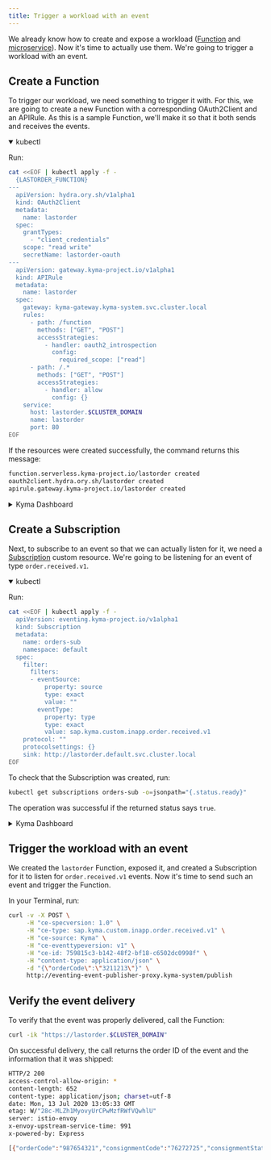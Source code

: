 ```yaml
---
title: Trigger a workload with an event
---
```


We already know how to create and expose a workload ([Function](02-deploy-expose-function.md) and [microservice](03-deploy-expose-microservice.md)). 
Now it's time to actually use them.
We're going to trigger a workload with an event. 

## Create a Function 

To trigger our workload, we need something to trigger it with. 
For this, we are going to create a new Function with a corresponding OAuth2Client and an APIRule. As this is a sample Function, we'll make it so that it both sends and receives the events. 

<div tabs name="Deploy a Function" group="trigger-workload">
  <details open>
  <summary label="kubectl">
  kubectl
  </summary>

Run:
<!--TODO: 1) Replace `{LASTORDER_FUNCTION}` below with the actual Function's code. -->

```bash
cat <<EOF | kubectl apply -f -
  {LASTORDER_FUNCTION}
---
  apiVersion: hydra.ory.sh/v1alpha1
  kind: OAuth2Client
  metadata:
    name: lastorder
  spec:
    grantTypes:
      - "client_credentials"
    scope: "read write"
    secretName: lastorder-oauth
---
  apiVersion: gateway.kyma-project.io/v1alpha1
  kind: APIRule
  metadata:
    name: lastorder
  spec:
    gateway: kyma-gateway.kyma-system.svc.cluster.local
    rules:
      - path: /function
        methods: ["GET", "POST"]
        accessStrategies:
          - handler: oauth2_introspection
            config:
              required_scope: ["read"]
      - path: /.*
        methods: ["GET", "POST"]
        accessStrategies:
          - handler: allow
            config: {}
    service:
      host: lastorder.$CLUSTER_DOMAIN
      name: lastorder
      port: 80
EOF
```

If the resources were created successfully, the command returns this message:

```bash
function.serverless.kyma-project.io/lastorder created
oauth2client.hydra.ory.sh/lastorder created
apirule.gateway.kyma-project.io/lastorder created
```

  </details>
  <details>
  <summary label="Kyma Dashboard">
  Kyma Dashboard
  </summary>

1. From the left navigation, go to **Functions** and click to create a new Function.
2. Name the Function `lastorder` and click **Create**.
3. In the inline editor for the Function, modify its source replacing it with this code: 
   <!--TODO: Replace `{LASTORDER_FUNCTION}` below with the actual Function's code. -->
    ```js
    {LASTORDER_FUNCTION}
    ```
4. In your Function's view, go to the **Configuration** tab.
5. Click on **Expose Function +**.
6. Provide the **Name** (`lastorder`) and **Subdomain** (`lastorder`) and click **Create**.
    > **NOTE:** Alternatively, from the left navigation go to **APIRules**, click on **Create apirules +**, and continue with step 3, selecting the appropriate **Service** from the dropdown menu.
5. Using the left navigation, switch to **Configuration** > **OAuth2 Clients**. 
6. Click to add a new OAuth2 Client. 
7. Provide the following parameters:
    - **Name**: `lastorder`
    - **Scopes**: `read`, `write`
    - **Grant types**: check `Client Credentials`

   _Optionally_, provide a custom Secret name: `lastorder-oauth`.
8. Click **Create**.
   
  </details>
</div>

## Create a Subscription

Next, to subscribe to an event so that we can actually listen for it, we need a [Subscription](../05-technical-reference/00-custom-resources/evnt-01-subscription.md) custom resource. We're going to be listening for an event of type `order.received.v1`. 

<div tabs name="Create a Subscription" group="trigger-workload">
  <details open>
  <summary label="kubectl">
  kubectl
  </summary>

Run: 
<!--TODO: Make sure that `inapp` in the address in `value` below matches the value used in the `lastorder` Function, or replace it with whatever the Function's using. -->
```bash
cat <<EOF | kubectl apply -f -
  apiVersion: eventing.kyma-project.io/v1alpha1
  kind: Subscription
  metadata:
    name: orders-sub
    namespace: default
  spec:
    filter:
      filters:
      - eventSource:
          property: source
          type: exact
          value: ""
        eventType:
          property: type
          type: exact
          value: sap.kyma.custom.inapp.order.received.v1
    protocol: ""
    protocolsettings: {}
    sink: http://lastorder.default.svc.cluster.local
EOF
```

To check that the Subscription was created, run:
```bash
kubectl get subscriptions orders-sub -o=jsonpath="{.status.ready}"
```

The operation was successful if the returned status says `true`.

  </details>
  <details>
  <summary label="Kyma Dashboard">
  Kyma Dashboard
  </summary>

1. Using the left navigation, go back to **Workloads** > **Functions**.
2. Select your `lastorder` Function and navigate to the **Configuration** tab.
3. Click on **Add Event Subscription+**.
4. Provide the following parameters:
    <!--TODO: Make sure that `inapp` in **Application name** and **Event version** below matches the value used in the `lastorder` Function, or replace it with whatever the Function's using. -->
    - **Application name**: `inapp`
    - **Event name**: `order.received`
    - **Event version**: `v1`
    - **Event version**: `inapp.order.received.v1`

    The name of the event Subscription is generated automatically and follows the `{FUNCTION_NAME}-{RANDOM_SUFFIX}` pattern.

  </details>
</div>

## Trigger the workload with an event

We created the `lastorder` Function, exposed it, and created a Subscription for it to listen for `order.received.v1` events. Now it's time to send such an event and trigger the Function.

In your Terminal, run: 
<!--TODO: Make sure that `inapp` in the **"ce-type"** address below matches the value used in the `lastorder` Function, or replace it with whatever the Function's using. -->
```bash
curl -v -X POST \
     -H "ce-specversion: 1.0" \
     -H "ce-type: sap.kyma.custom.inapp.order.received.v1" \
     -H "ce-source: Kyma" \
     -H "ce-eventtypeversion: v1" \
     -H "ce-id: 759815c3-b142-48f2-bf18-c6502dc0998f" \
     -H "content-type: application/json" \
     -d "{\"orderCode\":\"3211213\"}" \
     http://eventing-event-publisher-proxy.kyma-system/publish
```
<!--TODO: Check whether it works with the `http://eventing-event-publisher-proxy.kyma-system/publish` URL below and if not, what to put there (what the 'lastorder` Function's using) and replace it. -->

## Verify the event delivery

To verify that the event was properly delivered, call the Function: 

```bash
curl -ik "https://lastorder.$CLUSTER_DOMAIN"
```

On successful delivery, the call returns the order ID of the event and the information that it was shipped: 
<!-- TODO: Replace the response below with an actual response. It's something similar to the response below but I couldn't get it running so I don't have a response, I only got 204 No Content: 
```
> POST /publish HTTP/1.1
> Host: localhost:8081
> User-Agent: curl/7.64.1
> Accept: */*
> ce-specversion: 1.0
> ce-type: sap.kyma.custom.inapp.order.received.v1
> ce-source: /default/sap.kyma/tunas-prow
> ce-eventtypeversion: v1
> ce-id: 759815c3-b142-48f2-bf18-c6502dc0998f
> content-type: application/json
> Content-Length: 23
>
* upload completely sent off: 23 out of 23 bytes
< HTTP/1.1 204 No Content
< Date: Fri, 10 Sep 2021 14:14:30 GMT
<
```
-->
```bash
HTTP/2 200
access-control-allow-origin: *
content-length: 652
content-type: application/json; charset=utf-8
date: Mon, 13 Jul 2020 13:05:33 GMT
etag: W/"28c-MLZh1MyovyUrCPwMzfRWfVQwhlU"
server: istio-envoy
x-envoy-upstream-service-time: 991
x-powered-by: Express

[{"orderCode":"987654321","consignmentCode":"76272725","consignmentStatus":"PICKUP_COMPLETE"}]
```
<!--TODO: Check that the description in this step matches the actual response "returns the order ID of the event and the information that it was shipped:" and if not, correct it. -->
